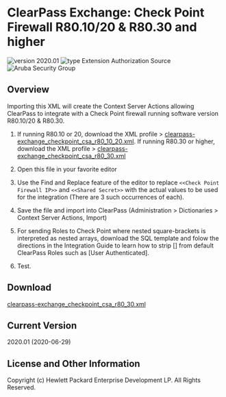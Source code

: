 
# ClearPass Exchange: Check Point Firewall R80.10/20 & R80.30 and higher

![version 2020.01](https://img.shields.io/badge/Version-2020.01-brightgreen.svg "version 2020.01") ![type Extension Authorization Source](https://img.shields.io/badge/Type-Extension%20Auth%20Source-blue.svg "type Extension Auth Source") ![Aruba Security Group](https://img.shields.io/badge/Source-Aruba_Security-orange.svg "Aruba Security Group")

## Overview
Importing this XML will create the Context Server Actions allowing ClearPass to integrate with a Check Point firewall running software version R80.10/20 & R80.30.

1. If running R80.10 or 20, download the XML profile > [clearpass-exchange_checkpoint_csa_r80_10_20.xml](https://github.com/aruba/clearpass-exchange-snippets/raw/master/firewall/check-point/clearpass-exchange_checkpoint_csa_r80_10_20.xml). If running R80.30 or higher, download the XML profile > [clearpass-exchange_checkpoint_csa_r80_30.xml](https://github.com/aruba/clearpass-exchange-snippets/raw/master/firewall/check-point/clearpass-exchange_checkpoint_csa_r80_30.xml)

2. Open this file in your favorite editor

3. Use the Find and Replace feature of the editor to replace ```<<Check Point Firewall IP>>``` and ```<<Shared Secret>>``` with the actual values to be used for the integration (There are 3 such occurrences of each).

4. Save the file and import into ClearPass (Administration > Dictionaries > Context Server Actions, Import)

5. For sending Roles to Check Point where nested square-brackets is interpreted as nested arrays, download the SQL template and folow the directions in the Integration Guide to learn how to strip [] from default ClearPass Roles such as [User Authenticated].

6. Test.


## Download
[clearpass-exchange_checkpoint_csa_r80_30.xml](https://github.com/aruba/clearpass-exchange-snippets/raw/master/firewall/check-point/clearpass-exchange_checkpoint_csa_r80_30.xml)

## Current Version
2020.01 (2020-06-29)

## License and Other Information
Copyright (c) Hewlett Packard Enterprise Development LP. All Rights Reserved.

